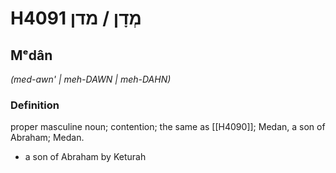 # H4091 מְדָן / מדן

## Mᵉdân

_(med-awn' | meh-DAWN | meh-DAHN)_

### Definition

proper masculine noun; contention; the same as [[H4090]]; Medan, a son of Abraham; Medan.

- a son of Abraham by Keturah
